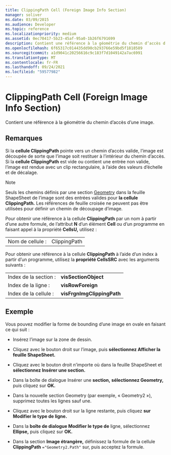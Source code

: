 ```yaml
---
title: ClippingPath Cell (Foreign Image Info Section)
manager: soliver
ms.date: 03/09/2015
ms.audience: Developer
ms.topic: reference
ms.localizationpriority: medium
ms.assetid: 0ec70417-5b23-45af-95a0-1b26f6791699
description: Contient une référence à la géométrie du chemin d’accès d’une image.
ms.openlocfilehash: 6f65317c014435dd90cb293766e59bd5f1818589
ms.sourcegitcommit: a1d9041c20256616c9c183f7d1049142a7ac6991
ms.translationtype: MT
ms.contentlocale: fr-FR
ms.lasthandoff: 09/24/2021
ms.locfileid: "59577982"
---
```

# <a name="clippingpath-cell-foreign-image-info-section"></a>ClippingPath Cell (Foreign Image Info Section)

Contient une référence à la géométrie du chemin d’accès d’une image. 
  
## <a name="remarks"></a>Remarques

Si la **cellule ClippingPath** pointe vers un chemin d’accès valide, l’image est découpée de sorte que l’image soit restituer à l’intérieur du chemin d’accès. Si la **cellule ClippingPath** est vide ou contient une entrée non valide, l’image est rendue avec un clip rectangulaire, à l’aide des valeurs d’échelle et de décalage. 
  
> [!NOTE]
> Seuls les chemins définis par une section [Geometry](geometry-section.md) dans la feuille ShapeSheet de l’image sont des entrées valides pour **la cellule ClippingPath.** Les références de feuille croisée ne peuvent pas être utilisées pour définir un chemin de découpage d’image. 
  
Pour obtenir une référence à la cellule **ClippingPath** par un nom à partir d’une autre formule, de l’attribut **N** d’un élément **Cell** ou d’un programme en faisant appel à la propriété **CellsU,** utilisez : 
  
|||
|:-----|:-----|
| Nom de cellule :  <br/> | ClippingPath  <br/> |
   
Pour obtenir une référence à la cellule **ClippingPath** à l’aide d’un index à partir d’un programme, utilisez la **propriété CellsSRC** avec les arguments suivants : 
  
|||
|:-----|:-----|
| Index de la section :  <br/> |**visSectionObject** <br/> |
| Index de la ligne :  <br/> |**visRowForeign** <br/> |
| Index de la cellule :  <br/> |**visFrgnImgClippingPath** <br/> |
   
## <a name="example"></a>Exemple

Vous pouvez modifier la forme de bounding d’une image en ovale en faisant ce qui suit :
  
- Insérez l’image sur la zone de dessin.
    
- Cliquez avec le bouton droit sur l’image, puis **sélectionnez Afficher la feuille ShapeSheet.**
    
- Cliquez avec le bouton droit n’importe où dans la feuille ShapeSheet et **sélectionnez Insérer une section.**
    
- Dans la boîte de dialogue Insérer une **section,** **sélectionnez Geometry,** puis cliquez sur **OK.**
    
- Dans la nouvelle section Geometry (par exemple, « Geometry2 »), supprimez toutes les lignes sauf une.
    
- Cliquez avec le bouton droit sur la ligne restante, puis cliquez **sur Modifier le type de ligne.**
    
- Dans la **boîte de dialogue Modifier le type de** ligne, sélectionnez **Ellipse,** puis cliquez sur **OK.**
    
- Dans la section **Image étrangère,** définissez la formule de la cellule **ClippingPath**  `="Geometry2.Path"` sur, puis acceptez la formule. 
    


